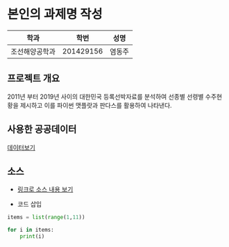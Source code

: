 # 본인의 과제명 작성

학과 | 학번 | 성명
---- | ---- | ---- 
조선해양공학과 |201429156 | 염동주


## 프로젝트 개요
2011년 부터 2019년 사이의 대한민국 등록선박자료를 분석하여 선종별 선령별 수주현황을 제시하고 이를 파이썬 맷플랏과 판다스를 활용하여 나타낸다.

## 사용한 공공데이터 
[데이터보기](https://github.com/cybermin/python2019/blob/master/%EB%B6%80%EC%82%B0%EA%B5%90%ED%86%B5%EA%B3%B5%EC%82%AC_%EB%8F%84%EC%8B%9C%EC%B2%A0%EB%8F%84%EC%97%AD%EC%82%AC%EC%A0%95%EB%B3%B4_20190520.csv)

## 소스
* [링크로 소스 내용 보기](https://github.com/cybermin/python2019/blob/master/tes.py) 

* 코드 삽입
~~~python
items = list(range(1,11))

for i in items:
    print(i)
~~~
